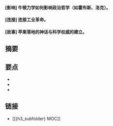 #### [影响] 牛顿力学如何影响政治哲学（如霍布斯、洛克）。


#### [连接] 连接工业革命。


#### [故事] 苹果落地的神话与科学权威的建立。


## 摘要


## 要点

- 
- 
- 

## 链接

- [[{h3_subfolder} MOC]]
